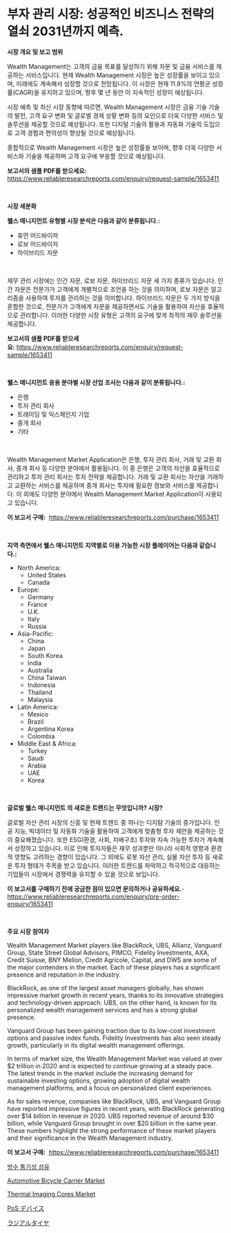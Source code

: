 <p><h1>부자 관리 시장: 성공적인 비즈니스 전략의 열쇠 2031년까지 예측.</h1></p><p><strong>시장 개요 및 보고 범위</strong></p>
<p><p>Wealth Management는 고객의 금융 목표를 달성하기 위해 자문 및 금융 서비스를 제공하는 서비스입니다. 현재 Wealth Management 시장은 높은 성장률을 보이고 있으며, 미래에도 계속해서 성장할 것으로 전망됩니다. 이 시장은 현재 11.8%의 연평균 성장률(CAGR)을 유지하고 있으며, 향후 몇 년 동안 이 지속적인 성장이 예상됩니다.</p><p>시장 예측 및 최신 시장 동향에 따르면, Wealth Management 시장은 금융 기술 기술의 발전, 고객 요구 변화 및 글로벌 경제 상황 변화 등의 요인으로 더욱 다양한 서비스 및 솔루션을 제공할 것으로 예상됩니다. 또한 디지털 기술의 활용과 자동화 기술의 도입으로 고객 경험과 편의성이 향상될 것으로 예상됩니다.</p><p>종합적으로 Wealth Management 시장은 높은 성장률을 보이며, 향후 더욱 다양한 서비스와 기술을 제공하며 고객 요구에 부응할 것으로 예상됩니다.</p></p>
<p><strong>보고서의 샘플 PDF를 받으세요:</strong> <a href="https://www.reliableresearchreports.com/enquiry/request-sample/1653411">https://www.reliableresearchreports.com/enquiry/request-sample/1653411</a></p>
<p>&nbsp;</p>
<p><strong>시장 세분화</strong></p>
<p><strong>웰스 매니지먼트 유형별 시장 분석은 다음과 같이 분류됩니다.:</strong></p>
<p><ul><li>휴먼 어드바이저</li><li>로보 어드바이저</li><li>하이브리드 자문</li></ul></p>
<p>&nbsp;</p>
<p><p>재무 관리 시장에는 인간 자문, 로보 자문, 하이브리드 자문 세 가지 종류가 있습니다. 인간 자문은 전문가가 고객에게 개별적으로 조언을 하는 것을 의미하며, 로보 자문은 알고리즘을 사용하여 투자를 관리하는 것을 의미합니다. 하이브리드 자문은 두 가지 방식을 혼합한 것으로, 전문가가 고객에게 자문을 제공하면서도 기술을 활용하여 자산을 효율적으로 관리합니다. 이러한 다양한 시장 유형은 고객의 요구에 맞게 최적의 재무 솔루션을 제공합니다.</p></p>
<p><strong>보고서의 샘플 PDF를 받으세요:</strong>&nbsp;<a href="https://www.reliableresearchreports.com/enquiry/request-sample/1653411">https://www.reliableresearchreports.com/enquiry/request-sample/1653411</a></p>
<p>&nbsp;</p>
<p><strong> 웰스 매니지먼트 응용 분야별 시장 산업 조사는 다음과 같이 분류됩니다.:</strong></p>
<p><ul><li>은행</li><li>투자 관리 회사</li><li>트레이딩 및 익스체인지 기업</li><li>중개 회사</li><li>기타</li></ul></p>
<p>&nbsp;</p>
<p><p>Wealth Management Market Application은 은행, 투자 관리 회사, 거래 및 교환 회사, 중개 회사 등 다양한 분야에서 활용됩니다. 이 중 은행은 고객의 자산을 효율적으로 관리하고 투자 관리 회사는 투자 전략을 제공합니다. 거래 및 교환 회사는 자산을 거래하고 교환하는 서비스를 제공하며 중개 회사는 투자에 필요한 정보와 서비스를 제공합니다. 이 외에도 다양한 분야에서 Wealth Management Market Application이 사용되고 있습니다.</p></p>
<p><strong>이 보고서 구매:</strong>&nbsp; <a href="https://www.reliableresearchreports.com/purchase/1653411">https://www.reliableresearchreports.com/purchase/1653411</a></p>
<p>&nbsp;</p>
<p><strong>지역 측면에서 웰스 매니지먼트 지역별로 이용 가능한 시장 플레이어는 다음과 같습니다.:</strong></p>
<p><ul>
    <li>
        North America:
        <ul>
            <li>United States</li>
            <li>Canada</li>
        </ul>
    </li>
    <li>
        Europe:
        <ul>
            <li>Germany</li>
            <li>France</li>
            <li>U.K.</li>
            <li>Italy</li>
            <li>Russia</li>
        </ul>
    </li>
    <li>
        Asia-Pacific:
        <ul>
            <li>China</li>
            <li>Japan</li>
            <li>South Korea</li>
            <li>India</li>
            <li>Australia</li>
            <li>China Taiwan</li>
            <li>Indonesia</li>
            <li>Thailand</li>
            <li>Malaysia</li>
        </ul>
    </li>
    <li>
        Latin America:
        <ul>
            <li>Mexico</li>
            <li>Brazil</li>
            <li>Argentina Korea</li>
            <li>Colombia</li>
        </ul>
    </li>
    <li>
        Middle East & Africa:
        <ul>
            <li>Turkey</li>
            <li>Saudi</li>
            <li>Arabia</li>
            <li>UAE</li>
            <li>Korea</li>
        </ul>
    </li>
    </ul></p>
<p>&nbsp;</p>
<p><strong>글로벌 웰스 매니지먼트 의 새로운 트렌드는 무엇입니까? 시장?</strong></p>
<p><p>글로벌 자산 관리 시장의 신흥 및 현재 트렌드 중 하나는 디지턈 기술의 증가입니다. 인공 지능, 빅데이터 및 자동화 기술을 활용하여 고객에게 맞춤형 투자 제안을 제공하는 것이 중요해졌습니다. 또한 ESG(환경, 사회, 지배구조) 투자와 지속 가능한 투자가 계속해서 성장하고 있습니다. 이로 인해 투자자들은 재무 성과뿐만 아니라 사회적 영향과 환경적 영향도 고려하는 경향이 있습니다. 그 외에도 로봇 자산 관리, 실물 자산 투자 등 새로운 투자 형태가 주목을 받고 있습니다. 이러한 트렌드를 파악하고 적극적으로 대응하는 기업들이 시장에서 경쟁력을 유지할 수 있을 것으로 보입니다.</p></p>
<p><strong>이 보고서를 구매하기 전에 궁금한 점이 있으면 문의하거나 공유하세요.</strong>- <a href="https://www.reliableresearchreports.com/enquiry/pre-order-enquiry/1653411">https://www.reliableresearchreports.com/enquiry/pre-order-enquiry/1653411</a></p>
<p>&nbsp;</p>
<p><strong>주요 시장 참여자</strong></p>
<p><p>Wealth Management Market players like BlackRock, UBS, Allianz, Vanguard Group, State Street Global Advisors, PIMCO, Fidelity Investments, AXA, Credit Suisse, BNY Mellon, Credit Agricole, Capital, and DWS are some of the major contenders in the market. Each of these players has a significant presence and reputation in the industry.</p><p>BlackRock, as one of the largest asset managers globally, has shown impressive market growth in recent years, thanks to its innovative strategies and technology-driven approach. UBS, on the other hand, is known for its personalized wealth management services and has a strong global presence.</p><p>Vanguard Group has been gaining traction due to its low-cost investment options and passive index funds. Fidelity Investments has also seen steady growth, particularly in its digital wealth management offerings.</p><p>In terms of market size, the Wealth Management Market was valued at over $2 trillion in 2020 and is expected to continue growing at a steady pace. The latest trends in the market include the increasing demand for sustainable investing options, growing adoption of digital wealth management platforms, and a focus on personalized client experiences.</p><p>As for sales revenue, companies like BlackRock, UBS, and Vanguard Group have reported impressive figures in recent years, with BlackRock generating over $14 billion in revenue in 2020. UBS reported revenue of around $30 billion, while Vanguard Group brought in over $20 billion in the same year. These numbers highlight the strong performance of these market players and their significance in the Wealth Management industry.</p></p>
<p><strong>이 보고서 구매:</strong>&nbsp;&nbsp;<a href="https://www.reliableresearchreports.com/purchase/1653411">https://www.reliableresearchreports.com/purchase/1653411</a></p>
<p><p><a href="https://github.com/oajzkywllm460/Market-Research-Report-List-1/blob/main/615532210811.md">방수 통기성 섬유</a></p><p><a href="https://issuu.com/reportprime-2/docs/automotive-bicycle-carrier-market-size-2030.pptx">Automotive Bicycle Carrier Market</a></p><p><a href="https://github.com/provorikovar/Market-Research-Report-List-3/blob/main/thermal-imaging-cores-market.md">Thermal Imaging Cores Market</a></p><p><a href="https://github.com/cbigkbh02719/Market-Research-Report-List-1/blob/main/286820511694.md">PoS デバイス</a></p><p><a href="https://github.com/ReganWisoky2023/Market-Research-Report-List-1/blob/main/815491011695.md">ラジアルタイヤ</a></p></p>
